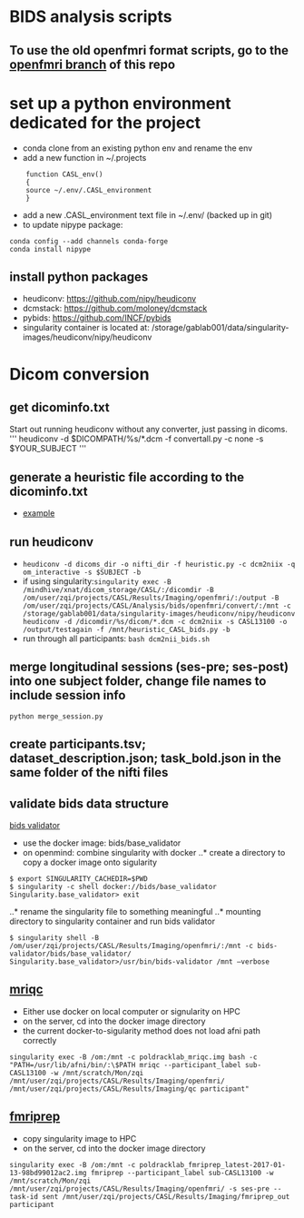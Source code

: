 # BIDS analysis scripts

## To use the old openfmri format scripts, go to the [openfmri branch](https://github.com/gablab/openfmri/tree/openfmri) of this repo

# set up a python environment dedicated for the project
* conda clone from an existing python env and rename the env
* add a new function in ~/.projects
```
    function CASL_env()
    {
    source ~/.env/.CASL_environment
    }
```
* add a new .CASL_environment text file in ~/.env/ (backed up in git)
* to update nipype package: 
```
conda config --add channels conda-forge
conda install nipype
```

## install python packages
* heudiconv: https://github.com/nipy/heudiconv
* dcmstack: https://github.com/moloney/dcmstack
* pybids: https://github.com/INCF/pybids
* singularity container is located at: /storage/gablab001/data/singularity-images/heudiconv/nipy/heudiconv

# Dicom conversion
## get dicominfo.txt 
Start out running heudiconv without any converter, just passing in dicoms.
'''
heudiconv -d $DICOMPATH/%s/*.dcm -f convertall.py -c none -s $YOUR_SUBJECT
'''
## generate a heuristic file according to the dicominfo.txt
* [example]( https://github.com/nipy/heudiconv/blob/master/heuristics/cmrr_heuristic.py)

## run heudiconv
* ```heudiconv -d dicoms_dir -o nifti_dir -f heuristic.py -c dcm2niix -q om_interactive -s $SUBJECT -b```
* if using singularity:```singularity exec -B /mindhive/xnat/dicom_storage/CASL/:/dicomdir -B /om/user/zqi/projects/CASL/Results/Imaging/openfmri/:/output -B /om/user/zqi/projects/CASL/Analysis/bids/openfmri/convert/:/mnt -c /storage/gablab001/data/singularity-images/heudiconv/nipy/heudiconv heudiconv -d /dicomdir/%s/dicom/*.dcm -c dcm2niix -s CASL13100 -o /output/testagain -f /mnt/heuristic_CASL_bids.py -b```
* run through all participants: ```bash dcm2nii_bids.sh```

## merge longitudinal sessions (ses-pre; ses-post) into one subject folder, change file names to include session info
```
python merge_session.py
```

## create participants.tsv; dataset_description.json; task_bold.json in the same folder of the nifti files

## validate bids data structure
[bids validator](https://github.com/INCF/bids-validator)
* use the docker image: bids/base_validator
* on openmind: combine singularity with docker
..* create a directory to copy a docker image onto sigularity
```
$ export SINGULARITY_CACHEDIR=$PWD
$ singularity -c shell docker://bids/base_validator
Singularity.base_validator> exit
```
..* rename the singularity file to something meaningful
..* mounting directory to singularity container and run bids validator
```
$ singularity shell -B /om/user/zqi/projects/CASL/Results/Imaging/openfmri/:/mnt -c bids-validator/bids/base_validator/
Singularity.base_validator>/usr/bin/bids-validator /mnt —verbose
```
## [mriqc](http://mriqc.readthedocs.io/en/latest/)
* Either use docker on local computer or signularity on HPC
* on the server, cd into the docker image directory
* the current docker-to-sigularity method does not load afni path correctly
```
singularity exec -B /om:/mnt -c poldracklab_mriqc.img bash -c "PATH=/usr/lib/afni/bin/:\$PATH mriqc --participant_label sub-CASL13100 -w /mnt/scratch/Mon/zqi /mnt/user/zqi/projects/CASL/Results/Imaging/openfmri/ /mnt/user/zqi/projects/CASL/Results/Imaging/qc participant"
```

## [fmriprep](http://fmriprep.readthedocs.io/en/stable/installation.html)
* copy singularity image to HPC
* on the server, cd into the docker image directory
```
singularity exec -B /om:/mnt -c poldracklab_fmriprep_latest-2017-01-13-98bd99012ac2.img fmriprep --participant_label sub-CASL13100 -w /mnt/scratch/Mon/zqi /mnt/user/zqi/projects/CASL/Results/Imaging/openfmri/ -s ses-pre --task-id sent /mnt/user/zqi/projects/CASL/Results/Imaging/fmriprep_out participant
```

